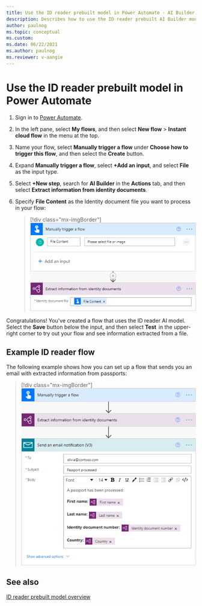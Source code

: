 ```yaml
---
title: Use the ID reader prebuilt model in Power Automate - AI Builder | Microsoft Docs
description: Describes how to use the ID reader prebuilt AI Builder model.
author: paulnog
ms.topic: conceptual
ms.custom: 
ms.date: 06/22/2021
ms.author: paulnog
ms.reviewer: v-aangie
---
```


# Use the ID reader prebuilt model in Power Automate

1. Sign in to [Power Automate](https://flow.microsoft.com/).
1. In the left pane, select **My flows**, and then select **New flow** > **Instant cloud flow** in the menu at the top.
1. Name your flow, select **Manually trigger a flow** under **Choose how to trigger this flow**, and then select the **Create** button.
1. Expand **Manually trigger a flow**, select **+Add an input**, and select **File** as the input type.
1. Select **+New step**, search for **AI Builder** in the **Actions** tab, and then select **Extract information from identity documents**.
1. Specify **File Content** as the Identity document file you want to process in your flow:

    > [!div class="mx-imgBorder"]
    > ![Trigger identity document flow.](media/flow-identity-docs.png "Trigger identity document flow")

Congratulations! You've created a flow that uses the ID reader AI model. Select the **Save** button below the input, and then select **Test**  in the upper-right corner to try out your flow and see information extracted from a file.

## Example ID reader flow

The following example shows how you can set up a flow that sends you an email with extracted information from passports:

> [!div class="mx-imgBorder"]
> ![Trigger identity document email flow.](media/flow-id-reader-email.png "Trigger identity document email flow")

## See also

[ID reader prebuilt model overview](prebuilt-id-reader.md)
